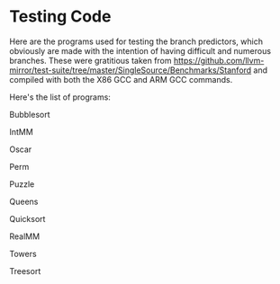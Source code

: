 # Testing Code

Here are the programs used for testing the branch predictors, which obviously are made with the intention of having difficult and numerous branches. These were gratitious taken from https://github.com/llvm-mirror/test-suite/tree/master/SingleSource/Benchmarks/Stanford and compiled with both the X86 GCC and ARM GCC commands.

Here's the list of programs:

Bubblesort

IntMM

Oscar

Perm

Puzzle

Queens

Quicksort

RealMM

Towers

Treesort
